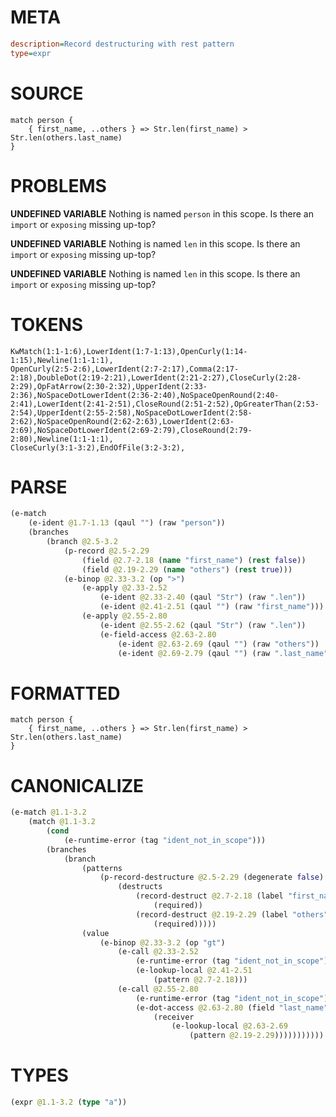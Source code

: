 # META
~~~ini
description=Record destructuring with rest pattern
type=expr
~~~
# SOURCE
~~~roc
match person {
    { first_name, ..others } => Str.len(first_name) > Str.len(others.last_name)
}
~~~
# PROBLEMS
**UNDEFINED VARIABLE**
Nothing is named `person` in this scope.
Is there an `import` or `exposing` missing up-top?

**UNDEFINED VARIABLE**
Nothing is named `len` in this scope.
Is there an `import` or `exposing` missing up-top?

**UNDEFINED VARIABLE**
Nothing is named `len` in this scope.
Is there an `import` or `exposing` missing up-top?

# TOKENS
~~~zig
KwMatch(1:1-1:6),LowerIdent(1:7-1:13),OpenCurly(1:14-1:15),Newline(1:1-1:1),
OpenCurly(2:5-2:6),LowerIdent(2:7-2:17),Comma(2:17-2:18),DoubleDot(2:19-2:21),LowerIdent(2:21-2:27),CloseCurly(2:28-2:29),OpFatArrow(2:30-2:32),UpperIdent(2:33-2:36),NoSpaceDotLowerIdent(2:36-2:40),NoSpaceOpenRound(2:40-2:41),LowerIdent(2:41-2:51),CloseRound(2:51-2:52),OpGreaterThan(2:53-2:54),UpperIdent(2:55-2:58),NoSpaceDotLowerIdent(2:58-2:62),NoSpaceOpenRound(2:62-2:63),LowerIdent(2:63-2:69),NoSpaceDotLowerIdent(2:69-2:79),CloseRound(2:79-2:80),Newline(1:1-1:1),
CloseCurly(3:1-3:2),EndOfFile(3:2-3:2),
~~~
# PARSE
~~~clojure
(e-match
	(e-ident @1.7-1.13 (qaul "") (raw "person"))
	(branches
		(branch @2.5-3.2
			(p-record @2.5-2.29
				(field @2.7-2.18 (name "first_name") (rest false))
				(field @2.19-2.29 (name "others") (rest true)))
			(e-binop @2.33-3.2 (op ">")
				(e-apply @2.33-2.52
					(e-ident @2.33-2.40 (qaul "Str") (raw ".len"))
					(e-ident @2.41-2.51 (qaul "") (raw "first_name")))
				(e-apply @2.55-2.80
					(e-ident @2.55-2.62 (qaul "Str") (raw ".len"))
					(e-field-access @2.63-2.80
						(e-ident @2.63-2.69 (qaul "") (raw "others"))
						(e-ident @2.69-2.79 (qaul "") (raw ".last_name"))))))))
~~~
# FORMATTED
~~~roc
match person {
	{ first_name, ..others } => Str.len(first_name) > Str.len(others.last_name)
}
~~~
# CANONICALIZE
~~~clojure
(e-match @1.1-3.2
	(match @1.1-3.2
		(cond
			(e-runtime-error (tag "ident_not_in_scope")))
		(branches
			(branch
				(patterns
					(p-record-destructure @2.5-2.29 (degenerate false)
						(destructs
							(record-destruct @2.7-2.18 (label "first_name") (ident "first_name")
								(required))
							(record-destruct @2.19-2.29 (label "others") (ident "others")
								(required)))))
				(value
					(e-binop @2.33-3.2 (op "gt")
						(e-call @2.33-2.52
							(e-runtime-error (tag "ident_not_in_scope"))
							(e-lookup-local @2.41-2.51
								(pattern @2.7-2.18)))
						(e-call @2.55-2.80
							(e-runtime-error (tag "ident_not_in_scope"))
							(e-dot-access @2.63-2.80 (field "last_name")
								(receiver
									(e-lookup-local @2.63-2.69
										(pattern @2.19-2.29)))))))))))
~~~
# TYPES
~~~clojure
(expr @1.1-3.2 (type "a"))
~~~

